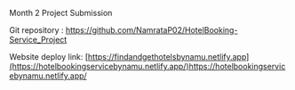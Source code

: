 Month 2 Project Submission

Git repository : https://github.com/NamrataP02/HotelBooking-Service_Project

Website deploy link: [https://findandgethotelsbynamu.netlify.app](https://hotelbookingservicebynamu.netlify.app/)https://hotelbookingservicebynamu.netlify.app/
